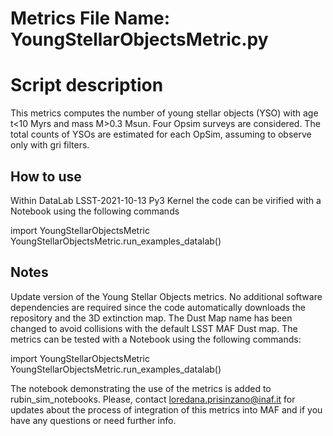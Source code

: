 # Metrics File Name: YoungStellarObjectsMetric.py

# Script description 
This metrics computes the number of young stellar objects (YSO) with age t<10 Myrs and mass M>0.3 Msun.
Four Opsim surveys are considered. The total counts of YSOs are estimated for each OpSim, assuming to observe only with gri filters. 


## How to use

Within DataLab  LSST-2021-10-13 Py3 Kernel the code can be virified with a Notebook using the following commands

import YoungStellarObjectsMetric
YoungStellarObjectsMetric.run_examples_datalab()


## Notes 

Update version of the Young Stellar Objects metrics. No additional software dependencies are required since the code automatically downloads the repository and the 3D extinction map.  The Dust Map name has been changed to avoid collisions with the default LSST MAF Dust map.  The metrics can be tested with a Notebook using the following commands:

import YoungStellarObjectsMetric
YoungStellarObjectsMetric.run_examples_datalab()

The notebook demonstrating the use of the metrics is  added to rubin_sim_notebooks.
Please, contact  loredana.prisinzano@inaf.it for  updates  about the process of integration of this metrics into MAF and
if you have any questions or need further info.
